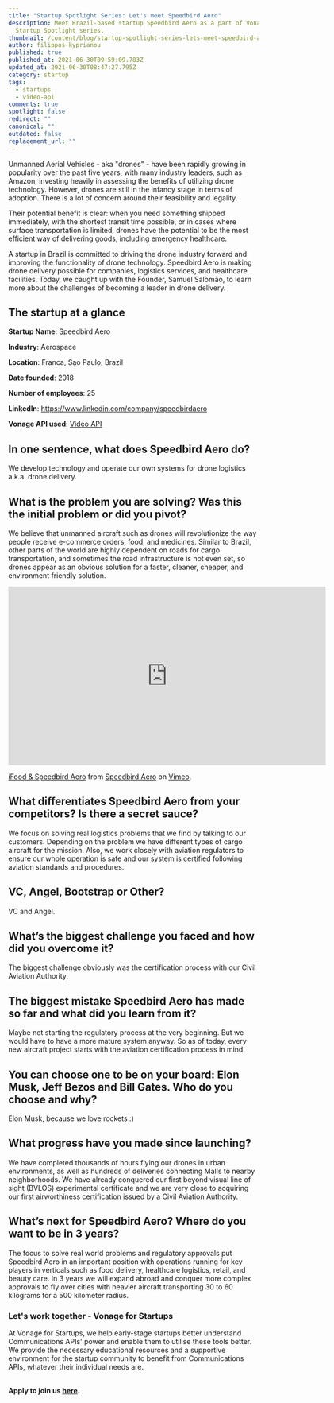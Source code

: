 ```yaml
---
title: "Startup Spotlight Series: Let's meet Speedbird Aero"
description: Meet Brazil-based startup Speedbird Aero as a part of Vonage
  Startup Spotlight series.
thumbnail: /content/blog/startup-spotlight-series-lets-meet-speedbird-aero/startups_speedbird_1200x600.png
author: filippos-kyprianou
published: true
published_at: 2021-06-30T09:59:09.783Z
updated_at: 2021-06-30T08:47:27.795Z
category: startup
tags:
  - startups
  - video-api
comments: true
spotlight: false
redirect: ""
canonical: ""
outdated: false
replacement_url: ""
---
```

Unmanned Aerial Vehicles - aka "drones" - have been rapidly growing in popularity over the past five years, with many industry leaders, such as Amazon, investing heavily in assessing the benefits of utilizing drone technology. However, drones are still in the infancy stage in terms of adoption. There is a lot of concern around their feasibility and legality.

Their potential benefit is clear: when you need something shipped immediately, with the shortest transit time possible, or in cases where surface transportation is limited, drones have the potential to be the most efficient way of delivering goods, including emergency healthcare.

A startup in Brazil is committed to driving the drone industry forward and improving the functionality of drone technology. Speedbird Aero is making drone delivery possible for companies, logistics services, and healthcare facilities. Today, we caught up with the Founder, Samuel Salomão, to learn more about the challenges of becoming a leader in drone delivery.

## The startup at a glance

**Startup Name**: Speedbird Aero

**Industry**: Aerospace

**Location**: Franca, Sao Paulo, Brazil

**Date founded**: 2018

**Number of employees**: 25

**LinkedIn**: <https://www.linkedin.com/company/speedbirdaero>

**Vonage API used**: [Video API](https://www.vonage.com/communications-apis/video/)

## In one sentence, what does Speedbird Aero do?

We develop technology and operate our own systems for drone logistics a.k.a. drone delivery.

## What is the problem you are solving? Was this the initial problem or did you pivot?

We believe that unmanned aircraft such as drones will revolutionize the way people receive e-commerce orders, food, and medicines. Similar to Brazil, other parts of the world are highly dependent on roads for cargo transportation, and sometimes the road infrastructure is not even set, so drones appear as an obvious solution for a faster, cleaner, cheaper, and environment friendly solution.

<iframe src="https://player.vimeo.com/video/545143428" width="640" height="360" frameborder="0" allow="autoplay; fullscreen; picture-in-picture" allowfullscreen></iframe>
<p><a href="https://vimeo.com/545143428">iFood &amp; Speedbird Aero</a> from <a href="https://vimeo.com/user70103808">Speedbird Aero</a> on <a href="https://vimeo.com">Vimeo</a>.</p>

## What differentiates Speedbird Aero from your competitors? Is there a secret sauce?

We focus on solving real logistics problems that we find by talking to our customers. Depending on the problem we have different types of cargo aircraft for the mission. Also, we work closely with aviation regulators to ensure our whole operation is safe and our system is certified following aviation standards and procedures.

## VC, Angel, Bootstrap or Other?

VC and Angel.

## What’s the biggest challenge you faced and how did you overcome it?

The biggest challenge obviously was the certification process with our Civil Aviation Authority.

## The biggest mistake Speedbird Aero has made so far and what did you learn from it?

Maybe not starting the regulatory process at the very beginning. But we would have to have a more mature system anyway. So as of today, every new aircraft project starts with the aviation certification process in mind.

## You can choose one to be on your board: Elon Musk, Jeff Bezos and Bill Gates. Who do you choose and why? 

Elon Musk, because we love rockets :)

## What progress have you made since launching? 

We have completed thousands of hours flying our drones in urban environments, as well as hundreds of deliveries connecting Malls to nearby neighborhoods. We have already conquered our first beyond visual line of sight (BVLOS) experimental certificate and we are very close to acquiring our first airworthiness certification issued by a Civil Aviation Authority.

## What’s next for Speedbird Aero? Where do you want to be in 3 years?

The focus to solve real world problems and regulatory approvals put Speedbird Aero in an important position with operations running for key players in verticals such as food delivery, healthcare logistics, retail, and beauty care. In 3 years we will expand abroad and conquer more complex approvals to fly over cities with heavier aircraft transporting 30 to 60 kilograms for a 500 kilometer radius.

### Let's work together - Vonage for Startups

At Vonage for Startups, we help early-stage startups better understand Communications APIs' power and enable them to utilise these tools better. We provide the necessary educational resources and a supportive environment for the startup community to benefit from Communications APIs, whatever their individual needs are.

**\
Apply to join us [here](https://vonage.dev/3d093hA).**